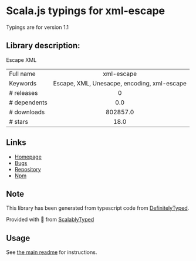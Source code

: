 
# Scala.js typings for xml-escape

Typings are for version 1.1

## Library description:
Escape XML

|                    |                 |
| ------------------ | :-------------: |
| Full name          | xml-escape |
| Keywords           | Escape, XML, Unesacpe, encoding, xml-escape |
| # releases         | 0 |
| # dependents       | 0.0 |
| # downloads        | 802857.0 |
| # stars            | 18.0 |

## Links
- [Homepage](https://github.com/miketheprogrammer/xml-escape)
- [Bugs](https://github.com/miketheprogrammer/xml-escape/issues)
- [Repository](https://github.com/miketheprogrammer/xml-escape)
- [Npm](https://www.npmjs.com/package/xml-escape)
    


## Note
This library has been generated from typescript code from [DefinitelyTyped](https://definitelytyped.org).

Provided with :purple_heart: from [ScalablyTyped](https://github.com/oyvindberg/ScalablyTyped)

## Usage
See [the main readme](../../readme.md) for instructions.


